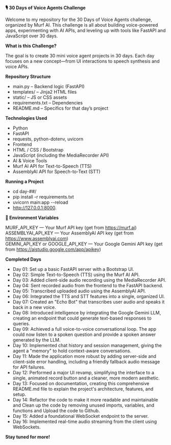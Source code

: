 **🎙️ 30 Days of Voice Agents Challenge** 

Welcome to my repository for the 30 Days of Voice Agents challenge, organized by Murf AI. This challenge is all about building voice-powered apps, experimenting with AI APIs, and leveling up with tools like FastAPI and JavaScript over 30 days.

**What is this Challenge?** 

The goal is to create 30 mini voice agent projects in 30 days. Each day focuses on a new concept—from UI interactions to speech synthesis and voice APIs.

**Repository Structure**

- main.py – Backend logic (FastAPI)
- templates/ – Jinja2 HTML files
- static/ – JS or CSS assets
- requirements.txt – Dependencies
- README.md – Specifics for that day’s project

**Technologies Used**

- Python
- FastAPI
- requests, python-dotenv, uvicorn
- Frontend
- HTML / CSS / Bootstrap
- JavaScript (including the MediaRecorder API)
- AI & Voice Tools
- Murf AI API for Text-to-Speech (TTS)
- AssemblyAI API for Speech-to-Text (STT)

**Running a Project**

- cd day-##/
- pip install -r requirements.txt
- uvicorn main:app --reload
- http://127.0.0.1:8000.

**🧠 Environment Variables**<br>

MURF_API_KEY — Your Murf API key (get from https://murf.ai) <br>
ASSEMBLYAI_API_KEY — Your AssemblyAI API key (get from https://www.assemblyai.com)<br>
GEMINI_API_KEY or GOOGLE_API_KEY — Your Google Gemini API key (get from https://aistudio.google.com/app/apikey) <br>


**Completed Days**

- Day 01: Set up a basic FastAPI server with a Bootstrap UI. <br>
- Day 02: Simple Text-to-Speech (TTS) using the Murf AI API. <br>
- Day 03: Added client-side audio recording using the MediaRecorder API. <br>
- Day 04: Sent recorded audio from the frontend to the FastAPI backend. <br>
- Day 05: Transcribed uploaded audio using the AssemblyAI API. <br>
- Day 06: Integrated the TTS and STT features into a single, organized UI. <br>
- Day 07: Created an "Echo Bot" that transcribes user audio and speaks it back in a new voice. <br>
- Day 08: Introduced intelligence by integrating the Google Gemini LLM, creating an endpoint that could generate text-based responses to queries.<br>
- Day 09: Achieved a full voice-to-voice conversational loop. The app could now listen to a spoken question and provide a spoken answer generated by the LLM.<br>
- Day 10: Implemented chat history and session management, giving the agent a "memory" to hold context-aware conversations.<br>
- Day 11: Made the application more robust by adding server-side and client-side error handling, including a friendly fallback audio message for API failures.<br>
- Day 12: Performed a major UI revamp, simplifying the interface to a single, animated record button and a cleaner, more modern aesthetic.<br>
- Day 13: Focused on documentation, creating this comprehensive README.md file to explain the project's architecture, features, and setup.<br>
- Day 14: Refactor the code to make it more readable and maintainable and Clean up the code by removing unused imports, variables, and functions and Upload the       code to Github.<br>
- Day 15: Added a foundational WebSocket endpoint to the server.<br>
- Day 16: Implemented real-time audio streaming from the client using WebSockets.<br>

**Stay tuned for more!**
